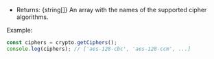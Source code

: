 <!-- YAML
added: v0.9.3
-->
- Returns: {string[]} An array with the names of the supported cipher
  algorithms.

Example:

```js
const ciphers = crypto.getCiphers();
console.log(ciphers); // ['aes-128-cbc', 'aes-128-ccm', ...]
```

